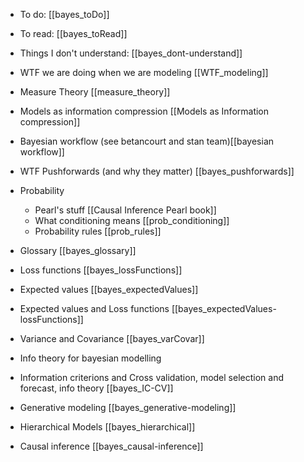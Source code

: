 - To do: [[bayes_toDo]]
- To read: [[bayes_toRead]]
- Things I don't understand: [[bayes_dont-understand]]


- WTF we are doing when we are modeling [[WTF_modeling]]


- Measure Theory [[measure_theory]]

- Models as information compression [[Models as Information compression]]

- Bayesian workflow (see betancourt and stan team)[[bayesian workflow]]

- WTF Pushforwards (and why they matter) [[bayes_pushforwards]]

- Probability
	- Pearl's stuff [[Causal Inference Pearl book]]
	- What conditioning means [[prob_conditioning]]
	- Probability rules [[prob_rules]]


- Glossary [[bayes_glossary]]


- Loss functions [[bayes_lossFunctions]]
- Expected values [[bayes_expectedValues]]
- Expected values and Loss functions [[bayes_expectedValues-lossFunctions]]
- Variance and Covariance [[bayes_varCovar]]


- Info theory for bayesian modelling
- Information criterions and Cross validation, model selection and forecast, info theory [[bayes_IC-CV]]


- Generative modeling [[bayes_generative-modeling]]


- Hierarchical Models [[bayes_hierarchical]]


- Causal inference [[bayes_causal-inference]]